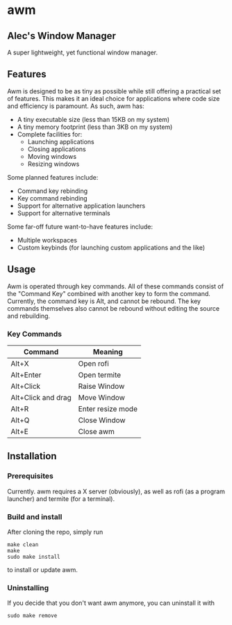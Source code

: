 # awm

## Alec's Window Manager

A super lightweight, yet functional window manager.

## Features

Awm is designed to be as tiny as possible while still offering a practical set
of features. This makes it an ideal choice for applications where code size and
efficiency is paramount. As such, awm has:
* A tiny executable size (less than 15KB on my system)
* A tiny memory footprint (less than 3KB on my system)
* Complete facilities for:
   * Launching applications
   * Closing applications
   * Moving windows
   * Resizing windows

Some planned features include:
* Command key rebinding
* Key command rebinding
* Support for alternative application launchers
* Support for alternative terminals

Some far-off future want-to-have features include:
* Multiple workspaces
* Custom keybinds (for launching custom applications and the like)

## Usage

Awm is operated through key commands. All of these commands consist of the
"Command Key" combined with another key to form the command. Currently, the
command key is Alt, and cannot be rebound. The key commands themselves also
cannot be rebound without editing the source and rebuilding.

### Key Commands
| Command            | Meaning           |
|--------------------|-------------------|
| Alt+X              | Open rofi         |
| Alt+Enter          | Open termite      |
| Alt+Click          | Raise Window      |
| Alt+Click and drag | Move Window       |
| Alt+R              | Enter resize mode |
| Alt+Q              | Close Window      |
| Alt+E              | Close awm         |

## Installation

### Prerequisites

Currently. awm requires a X server (obviously), as well as rofi (as a program
launcher) and termite (for a terminal).

### Build and install

After cloning the repo, simply run
```
make clean
make
sudo make install
```
to install or update awm.

### Uninstalling
If you decide that you don't want awm anymore, you can uninstall it with
```
sudo make remove
```
